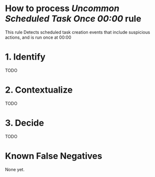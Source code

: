 # How to process *Uncommon Scheduled Task Once 00:00* rule
This rule Detects scheduled task creation events that include suspicious actions, and is run once at 00:00

# 1. Identify
TODO

# 2. Contextualize
TODO

# 3. Decide
TODO

# Known False Negatives
None yet.
